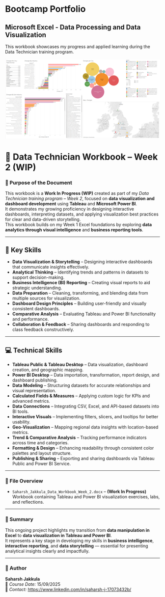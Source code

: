 # Bootcamp Portfolio
## Microsoft Excel - Data Processing and Data Visualization

This workbook showcases my progress and applied learning during the Data Technician training program.

![](Tableau1.png)

# 📘 Data Technician Workbook – Week 2 (WIP)

### 🎯 Purpose of the Document
This workbook is a **Work In Progress (WIP)** created as part of my *Data Technician training program – Week 2*, focused on **data visualization and dashboard development** using **Tableau** and **Microsoft Power BI**.  
It demonstrates my growing proficiency in designing interactive dashboards, interpreting datasets, and applying visualization best practices for clear and data-driven storytelling.  
This workbook builds on my Week 1 Excel foundations by exploring **data analytics through visual intelligence** and **business reporting tools**.

---

## 🧠 Key Skills
- **Data Visualization & Storytelling** – Designing interactive dashboards that communicate insights effectively.  
- **Analytical Thinking** – Identifying trends and patterns in datasets to support decision-making.  
- **Business Intelligence (BI) Reporting** – Creating visual reports to aid strategic understanding.  
- **Data Preparation** – Cleaning, transforming, and blending data from multiple sources for visualization.  
- **Dashboard Design Principles** – Building user-friendly and visually consistent dashboards.  
- **Comparative Analysis** – Evaluating Tableau and Power BI functionality and performance.  
- **Collaboration & Feedback** – Sharing dashboards and responding to class feedback constructively.  

---

## 💻 Technical Skills
- **Tableau Public & Tableau Desktop** – Data visualization, dashboard creation, and geographic mapping.  
- **Power BI Desktop** – Data importation, transformation, report design, and dashboard publishing.  
- **Data Modeling** – Structuring datasets for accurate relationships and visual representation.  
- **Calculated Fields & Measures** – Applying custom logic for KPIs and advanced metrics.  
- **Data Connections** – Integrating CSV, Excel, and API-based datasets into BI tools.  
- **Interactive Visuals** – Implementing filters, slicers, and tooltips for better usability.  
- **Geo-Visualization** – Mapping regional data insights with location-based metrics.  
- **Trend & Comparative Analysis** – Tracking performance indicators across time and categories.  
- **Formatting & Design** – Enhancing readability through consistent color palettes and layout structure.  
- **Publishing & Sharing** – Exporting and sharing dashboards via Tableau Public and Power BI Service.  

---

### 📂 File Overview
- `Saharsh_Jakkula_Data_Workbook_Week_2.docx` – **(Work In Progress)** Workbook containing Tableau and Power BI visualization exercises, labs, and reflections.

---

### 🧾 Summary
This ongoing project highlights my transition from **data manipulation in Excel** to **data visualization in Tableau and Power BI**.  
It represents a key stage in developing my skills in **business intelligence**, **interactive reporting**, and **data storytelling** — essential for presenting analytical insights clearly and impactfully.

---

### 👤 Author
**Saharsh Jakkula**  
📅 *Course Date:* 15/09/2025  
📧 *Contact:* https://www.linkedin.com/in/saharsh-j-17073432b/
